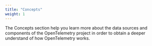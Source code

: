 ```yaml
---
title: "Concepts"
weight: 1
---
```


The Concepts section help you learn more about the data sources and components
of the OpenTelemetry project in order to obtain a deeper understand of how
OpenTelemetry works.
